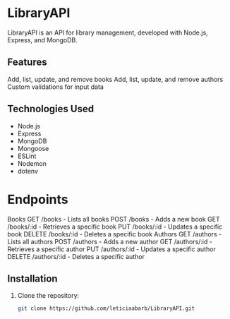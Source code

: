 
# LibraryAPI

LibraryAPI is an API for library management, developed with Node.js, Express, and MongoDB.

## Features
Add, list, update, and remove books
Add, list, update, and remove authors
Custom validations for input data

## Technologies Used

- Node.js
- Express
- MongoDB
- Mongoose
- ESLint
- Nodemon
- dotenv

# Endpoints

Books
GET /books - Lists all books
POST /books - Adds a new book
GET /books/:id - Retrieves a specific book
PUT /books/:id - Updates a specific book
DELETE /books/:id - Deletes a specific book
Authors
GET /authors - Lists all authors
POST /authors - Adds a new author
GET /authors/:id - Retrieves a specific author
PUT /authors/:id - Updates a specific author
DELETE /authors/:id - Deletes a specific author


## Installation

1. Clone the repository:
   ```bash
   git clone https://github.com/leticiaabarb/LibraryAPI.git
